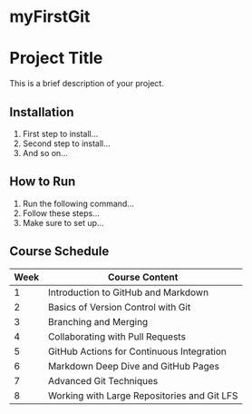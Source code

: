 # myFirstGit
# Project Title
This is a brief description of your project.
## Installation
1. First step to install...
2. Second step to install...
3. And so on...
## How to Run
1. Run the following command...
2. Follow these steps...
3. Make sure to set up...
## Course Schedule
| Week | Course Content                                |
|------|-----------------------------------------------|
| 1    | Introduction to GitHub and Markdown           |
| 2    | Basics of Version Control with Git            |
| 3    | Branching and Merging                         |
| 4    | Collaborating with Pull Requests              |
| 5    | GitHub Actions for Continuous Integration     |
| 6    | Markdown Deep Dive and GitHub Pages           |
| 7    | Advanced Git Techniques                       |
| 8    | Working with Large Repositories and Git LFS   |
